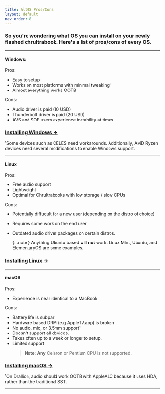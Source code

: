 ```yaml
---
title: AltOS Pros/Cons
layout: default
nav_order: 8
---
```


### So you're wondering what OS you can install on your newly flashed chrultrabook. Here's a list of pros/cons of every OS.

----------

#### Windows:
Pros:
* Easy to setup 
* Works on most platforms with minimal tweaking¹
* Almost everything works OOTB

Cons: 
* Audio driver is paid (10 USD)
* Thunderbolt driver is paid (20 USD)
* AVS and SOF users experience instability at times

### [Installing Windows →](installing-windows.html) 

¹Some devices such as CELES need workarounds. Additionally, AMD Ryzen devices need several modifications to enable Windows support.

----------

#### Linux
Pros:
* Free audio support 
* Lightweight
* Optimal for Chrultrabooks with low storage / slow CPUs

Cons:
* Potentially diffucult for a new user (depending on the distro of choice)
* Requires some work on the end user
* Outdated audio driver packages on certain distros.

   {: .note }
   Anything Ubuntu based will **not** work. Linux Mint, Ubuntu, and ElementaryOS are some examples.

### [Installing Linux →](installing-linux.html) 


----------

#### macOS
Pros:
* Experience is near identical to a MacBook

Cons:
* Battery life is subpar
* Hardware based DRM (e.g AppleTV.app) is broken
* No audio, mic, or 3.5mm support¹
* Doesn't support all devices.
* Takes often up to a week or longer to setup.
* Limited support
  >**Note**: **Any** Celeron or Pentium CPU is not supported.

### [Installing macOS →](installing-macos.html) 

¹On Drallion, audio should work OOTB with AppleALC because it uses HDA, rather than the traditional SST.

----------
